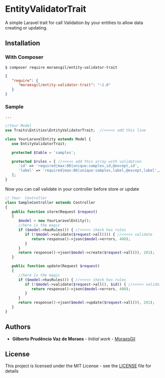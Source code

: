 # EntityValidatorTrait

A simple Laravel trait for call Validation by your entities to allow data creating or updating.

## Installation

### With Composer

```
$ composer require moraesgil/entity-validator-trait
```

```json
{
   "require": {
      "moraesgil/entity-validator-trait": "~1.0"
   }
}
```
### Sample

```php
...

//Your Model
use Traits\Entities\EntityValidatorTrait;  //<<<<< add this line

class YourLaravelEntity extends Model {
   use EntityValidatorTrait;

   protected $table = 'samples';

   protected $rules = [ //<<<<< add this array with validation
      'id' => 'required|max:80|unique:samples,id,@except,id',
      'label' => 'required|max:80|unique:samples,label,@except,label',//<<<<< @except will be replaced by id value
   ];
}
```
Now you can call validate in your controller before store or update

```php
// Your  Controller
class SampleController extends Controller
{
   public function store(Request $request)
   {
      $model = new YourLaravelEntity();
      //here is the magic
      if ($model->hasRules()) { //<<<<< check has rules
         if (!$model->validate($request->all())) { //<<<<< validate
            return response()->json($model->errors, 400);
         }
      }
      return response()->json($model->create($request->all()), 201);
   }

   public function update(Request $request)
   {
      //here is the magic
      if ($model->hasRules()) { //<<<<< check has rules
         if (!$model->validate($request->all(), $id)) { //<<<<< validate
            return response()->json($model->errors, 400);
         }
      }
      return response()->json($model->update($request->all()), 201);
   }
}
```
## Authors

* **Gilberto Prudêncio Vaz de Moraes** - *Initial work* - [MoraesGil](https://github.com/Moraesgil)

## License
This project is licensed under the MIT License - see the [LICENSE](LICENSE) file for details
